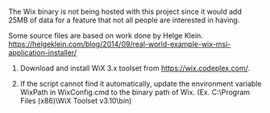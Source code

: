 The Wix binary is not being hosted with this project since it would add 25MB of data for a feature that not all people are interested in having.

Some source files are based on work done by Helge Klein. https://helgeklein.com/blog/2014/09/real-world-example-wix-msi-application-installer/

1) Download and install WiX 3.x toolset from https://wix.codeplex.com/.

2) If the script cannot find it automatically, update the environment variable WixPath in WixConfig.cmd to the binary path of Wix. (Ex. C:\Program Files (x86)\WiX Toolset v3.10\bin)